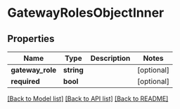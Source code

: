# GatewayRolesObjectInner

## Properties
Name | Type | Description | Notes
------------ | ------------- | ------------- | -------------
**gateway_role** | **string** |  | [optional] 
**required** | **bool** |  | [optional] 

[[Back to Model list]](../README.md#documentation-for-models) [[Back to API list]](../README.md#documentation-for-api-endpoints) [[Back to README]](../README.md)



